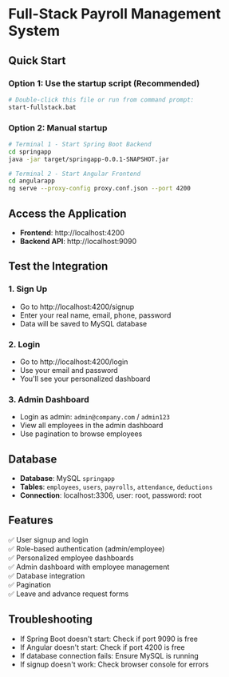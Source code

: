 # Full-Stack Payroll Management System

## Quick Start

### Option 1: Use the startup script (Recommended)
```bash
# Double-click this file or run from command prompt:
start-fullstack.bat
```

### Option 2: Manual startup
```bash
# Terminal 1 - Start Spring Boot Backend
cd springapp
java -jar target/springapp-0.0.1-SNAPSHOT.jar

# Terminal 2 - Start Angular Frontend  
cd angularapp
ng serve --proxy-config proxy.conf.json --port 4200
```

## Access the Application
- **Frontend**: http://localhost:4200
- **Backend API**: http://localhost:9090

## Test the Integration

### 1. Sign Up
- Go to http://localhost:4200/signup
- Enter your real name, email, phone, password
- Data will be saved to MySQL database

### 2. Login
- Go to http://localhost:4200/login
- Use your email and password
- You'll see your personalized dashboard

### 3. Admin Dashboard
- Login as admin: `admin@company.com` / `admin123`
- View all employees in the admin dashboard
- Use pagination to browse employees

## Database
- **Database**: MySQL `springapp`
- **Tables**: `employees`, `users`, `payrolls`, `attendance`, `deductions`
- **Connection**: localhost:3306, user: root, password: root

## Features
✅ User signup and login  
✅ Role-based authentication (admin/employee)  
✅ Personalized employee dashboards  
✅ Admin dashboard with employee management  
✅ Database integration  
✅ Pagination  
✅ Leave and advance request forms  

## Troubleshooting
- If Spring Boot doesn't start: Check if port 9090 is free
- If Angular doesn't start: Check if port 4200 is free
- If database connection fails: Ensure MySQL is running
- If signup doesn't work: Check browser console for errors
